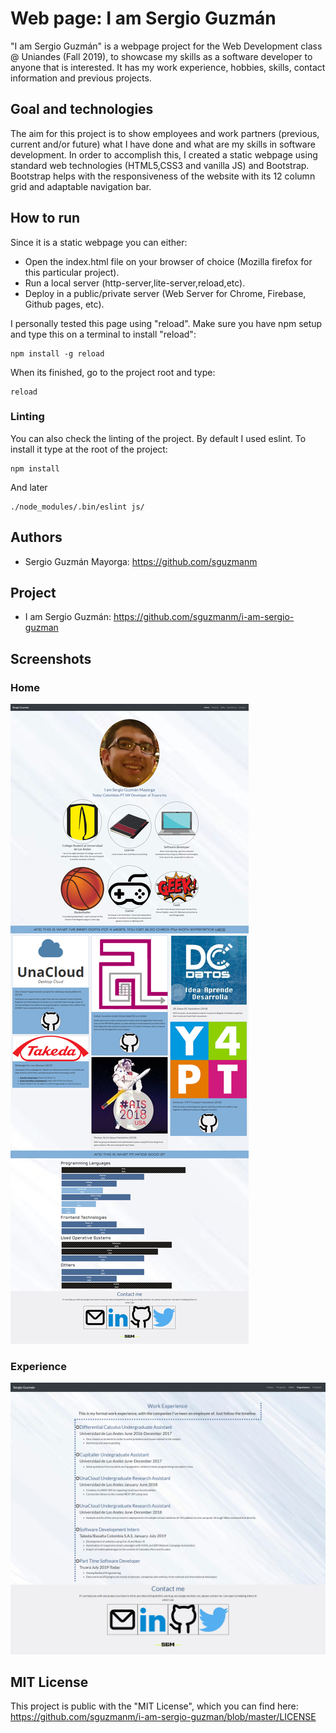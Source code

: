 # Web page: I am Sergio Guzmán

"I am Sergio Guzmán" is a webpage project for the Web Development class @ Uniandes (Fall 2019), to showcase my skills as a software developer to anyone that is interested. It has my work experience, hobbies, skills, contact information and previous projects.

## Goal and technologies

The aim for this project is to show employees and work partners (previous, current and/or future) what I have done and what are my skills in software development. In order to accomplish this, I created a static webpage using standard web technologies (HTML5,CSS3 and vanilla JS) and Bootstrap. Bootstrap helps with the responsiveness of the website with its 12 column grid and adaptable navigation bar.

## How to run

Since it is a static webpage you can either:

- Open the index.html file on your browser of choice (Mozilla firefox for this particular project).
- Run a local server (http-server,lite-server,reload,etc).
- Deploy in a public/private server (Web Server for Chrome, Firebase, Github pages, etc).

I personally tested this page using "reload". Make sure you have npm setup and type this on a terminal to install "reload":

```
npm install -g reload
```

When its finished, go to the project root and type:

```
reload
```

### Linting

You can also check the linting of the project. By default I used eslint. To install it type at the root of the project:

```
npm install
```

And later

```
./node_modules/.bin/eslint js/
```

## Authors

- Sergio Guzmán Mayorga: https://github.com/sguzmanm

## Project

- I am Sergio Guzmán: https://github.com/sguzmanm/i-am-sergio-guzman

## Screenshots

### Home

![Home page image](./preview/home.png "Home page")

### Experience

![Experience page image](./preview/experience.png "Experience page image")

## MIT License

This project is public with the "MIT License", which you can find here: https://github.com/sguzmanm/i-am-sergio-guzman/blob/master/LICENSE

